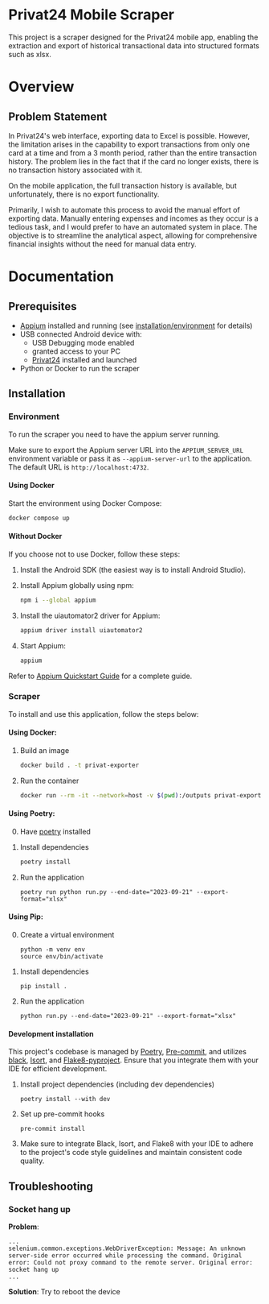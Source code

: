 # Privat24 Mobile Scraper

This project is a scraper designed for the Privat24 mobile app, enabling the extraction and export of historical transactional data into structured formats such as xlsx.

# Overview
## Problem Statement

In Privat24's web interface, exporting data to Excel is possible. However, the limitation arises in the capability to export transactions from only one card at a time and from a 3 month period, rather than the entire transaction history. The problem lies in the fact that if the card no longer exists, there is no transaction history associated with it.

On the mobile application, the full transaction history is available, but unfortunately, there is no export functionality.

Primarily, I wish to automate this process to avoid the manual effort of exporting data. Manually entering expenses and incomes as they occur is a tedious task, and I would prefer to have an automated system in place. The objective is to streamline the analytical aspect, allowing for comprehensive financial insights without the need for manual data entry.

# Documentation

## Prerequisites

- [Appium](http://appium.io/docs/en/2.1/quickstart/) installed and running (see [installation/environment](#environment) for details)
- USB connected Android device with:
    - USB Debugging mode enabled
    - granted access to your PC
    - [Privat24](https://play.google.com/store/apps/details?id=ua.privatbank.ap24) installed and launched
- Python or Docker to run the scraper

## Installation

### Environment
To run the scraper you need to have the appium server running.

Make sure to export the Appium server URL into the `APPIUM_SERVER_URL` environment variable or pass it as `--appium-server-url` to the application.
The default URL is `http://localhost:4732`.

#### Using Docker

Start the environment using Docker Compose:

```bash
docker compose up
```

#### Without Docker

If you choose not to use Docker, follow these steps:

1. Install the Android SDK (the easiest way is to install Android Studio).
2. Install Appium globally using npm:
   
   ```bash
   npm i --global appium
   ```

3. Install the uiautomator2 driver for Appium:
   
   ```bash
   appium driver install uiautomator2
   ```

4. Start Appium:
   
   ```bash
   appium
   ```

Refer to [Appium Quickstart Guide](https://appium.io/docs/en/2.1/quickstart) for a complete guide.

### Scraper

To install and use this application, follow the steps below:

#### **Using Docker:**
1. Build an image
    ```bash
    docker build . -t privat-exporter
    ```
   
2. Run the container
   ```bash
   docker run --rm -it --network=host -v $(pwd):/outputs privat-exporter --end-date 2023-09-22
   ```

#### **Using Poetry:**

0. Have [poetry](https://python-poetry.org/) installed

1. Install dependencies
   ```bash
   poetry install
   ```
2. Run the application
    ```
   poetry run python run.py --end-date="2023-09-21" --export-format="xlsx"
    ```

#### **Using Pip:**
0. Create a virtual environment
    ```
    python -m venv env
    source env/bin/activate
    ```

1. Install dependencies
    ```
    pip install .
    ```

2. Run the application
    ```
    python run.py --end-date="2023-09-21" --export-format="xlsx"
    ```

#### Development installation
This project's codebase is managed by [Poetry](https://python-poetry.org/), [Pre-commit](https://pre-commit.com/), and utilizes [black](https://github.com/psf/black), [Isort](https://pycqa.github.io/isort/), and [Flake8-pyproject](https://pypi.org/project/Flake8-pyproject/). Ensure that you integrate them with your IDE for efficient development.


1. Install project dependencies (including dev dependencies)
    ```
    poetry install --with dev
    ```

2. Set up pre-commit hooks
    ```
    pre-commit install
    ```

3. Make sure to integrate Black, Isort, and Flake8 with your IDE to adhere to the project's code style guidelines and maintain consistent code quality.

## Troubleshooting

### Socket hang up
**Problem**:
```
...
selenium.common.exceptions.WebDriverException: Message: An unknown server-side error occurred while processing the command. Original error: Could not proxy command to the remote server. Original error: socket hang up
...
```

**Solution**: Try to reboot the device

